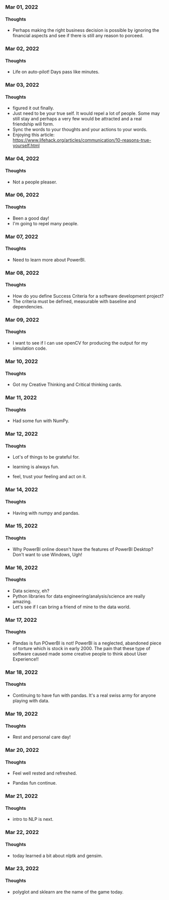 ### Mar 01, 2022

#### Thoughts

-  Perhaps making the right business decision is possible by ignoring the financial aspects and see if there is still any reason to porceed.



### Mar 02, 2022

#### Thoughts

-  Life on auto-pilot! Days pass like minutes. 



### Mar 03, 2022

#### Thoughts

-  figured it out finally.
-  Just need to be your true self. It would repel a lot of people. Some may still stay and perhaps a very few would be attracted and a real friendship will form.
-  Sync the words to your thoughts and your actions to your words. 
-  Enjoying this article: https://www.lifehack.org/articles/communication/10-reasons-true-yourself.html



### Mar 04, 2022

#### Thoughts

-  Not a people pleaser. 



### Mar 06, 2022

#### Thoughts

-  Been a good day!
-  I'm going to repel many people.  



### Mar 07, 2022

#### Thoughts

-  Need to learn more about PowerBI.



### Mar 08, 2022

#### Thoughts

-  How do you define Success Criteria for a software development project?
-  The criteria must be defined, measurable with baseline and dependencies.



### Mar 09, 2022

#### Thoughts

-  I want to see if I can use openCV for producing the output for my simulation code.



### Mar 10, 2022

#### Thoughts

- Got my Creative Thinking and Critical thinking cards.

  

### Mar 11, 2022

#### Thoughts

- Had some fun with NumPy. 

  

### Mar 12, 2022

#### Thoughts

- Lot's of things to be grateful for.

- learning is always fun.

- feel, trust your feeling and act on it.

  

### Mar 14, 2022

#### Thoughts

- Having with numpy and pandas.



### Mar 15, 2022

#### Thoughts

- Why PowerBI online doesn't have the features of PowerBI Desktop? Don't want to use Windows, Ugh!



### Mar 16, 2022

#### Thoughts

- Data sciency, eh?
- Python libraries for data engineering/analysis/science are really amazing.
- Let's see if I can bring a friend of mine to the data world.



### Mar 17, 2022

#### Thoughts

- Pandas is fun POwerBI is not! PowerBI is a neglected, abandoned piece of torture which is stock in early 2000. The pain that these type of software caused made some creative people to think about User Experience!!



### Mar 18, 2022

#### Thoughts

- Continuing to have fun with pandas. It's a real swiss army for anyone playing with data.



### Mar 19, 2022

#### Thoughts

- Rest and personal care day!



### Mar 20, 2022

#### Thoughts

- Feel well rested and refreshed.

- Pandas fun continue.

  

### Mar 21, 2022

#### Thoughts

- intro to NLP is next.

  

### Mar 22, 2022

#### Thoughts

- today learned a bit about nlptk and gensim.



### Mar 23, 2022

#### Thoughts

- polyglot and sklearn are the name of the game today.



